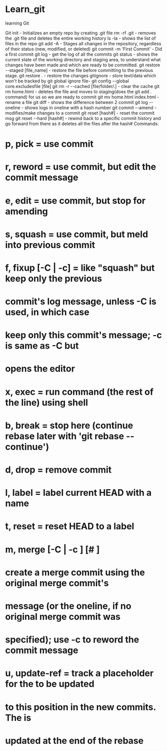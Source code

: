 # Learn_git
learning Git

Git init - Initializes an empty repo by creating .git file
rm -rf .git - removes the .git file and deletes the entire working history
ls -la - shows the list of files in the repo
git add -A - Stages all changes in the repository, regardless of their status (new, modified, or deleted)
git commit -m 'First Commit' - Did a first commit 
git log - get the log of all the commits
git status - shows the current state of the working directory and staging area, to understand what changes have been made and which are ready to be committed.
git restore --staged [file_name] - restore the file before committing to the previous stage.
git restore . - restore the changes
gitignore - store text/data which won't be tracked by git
global ignore file- git config --global core.excludesfile [file]
git rm -r --cached [file/folder/.] - clear the cache
git rm home.html - deletes the file and moves to staging(does the git add . command) for us so we are ready to commit
git mv home.html index.html - rename a file
git diff - shows the difference between 2 commit
git log --oneline - shows logs in oneline with a hash number
git commit --amend - modifies/make changes to a commit
git reset [hash#] - reset the commit msg
git reset --hard [hash#] - rewind back to a specific commit history and go forward from there as it deletes all the files after the hash#
Commands:
# p, pick <commit> = use commit
# r, reword <commit> = use commit, but edit the commit message
# e, edit <commit> = use commit, but stop for amending
# s, squash <commit> = use commit, but meld into previous commit
# f, fixup [-C | -c] <commit> = like "squash" but keep only the previous
#                    commit's log message, unless -C is used, in which case
#                    keep only this commit's message; -c is same as -C but
#                    opens the editor
# x, exec <command> = run command (the rest of the line) using shell
# b, break = stop here (continue rebase later with 'git rebase --continue')
# d, drop <commit> = remove commit
# l, label <label> = label current HEAD with a name
# t, reset <label> = reset HEAD to a label
# m, merge [-C <commit> | -c <commit>] <label> [# <oneline>]
#         create a merge commit using the original merge commit's
#         message (or the oneline, if no original merge commit was
#         specified); use -c <commit> to reword the commit message
# u, update-ref <ref> = track a placeholder for the <ref> to be updated
#                       to this position in the new commits. The <ref> is
#                       updated at the end of the rebase